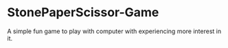 # StonePaperScissor-Game
A simple fun game to play with computer with experiencing more interest in it.
